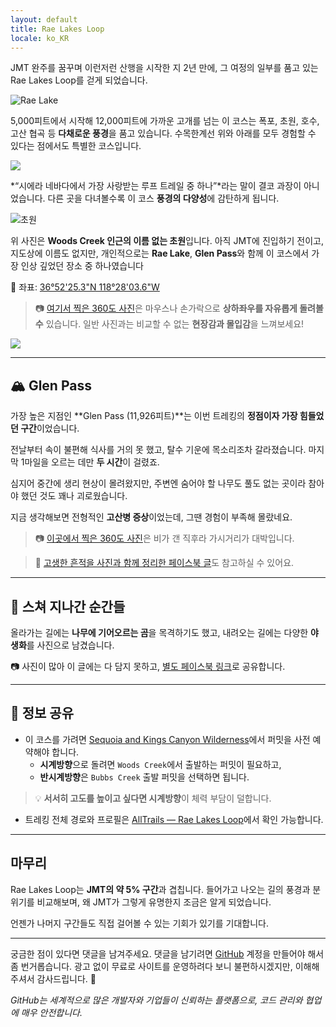 ```yaml
---
layout: default
title: Rae Lakes Loop
locale: ko_KR
---
```


JMT 완주를 꿈꾸며 이런저런 산행을 시작한 지 2년 만에, 그 여정의 일부를 품고 있는 Rae Lakes Loop를 걷게 되었습니다.

![Rae Lake](https://live.staticflickr.com/65535/54833896234_8bf90c7866_z.jpg)

5,000피트에서 시작해 12,000피트에 가까운 고개를 넘는 이 코스는 폭포, 초원, 호수, 고산 협곡 등 **다채로운 풍경**을 품고 있습니다. 수목한계선 위와 아래를 모두 경험할 수 있다는 점에서도 특별한 코스입니다.

![](https://live.staticflickr.com/65535/54833896154_28bd5cb0a9_z.jpg)

*“시에라 네바다에서 가장 사랑받는 루프 트레일 중 하나”*라는 말이 결코 과장이 아니었습니다. 다른 곳을 다녀볼수록 이 코스 **풍경의 다양성**에 감탄하게 됩니다.

![초원](https://live.staticflickr.com/65535/54833896149_4c6e35ccba_z.jpg)

위 사진은 **Woods Creek 인근의 이름 없는 초원**입니다. 아직 JMT에 진입하기 전이고, 지도상에 이름도 없지만, 개인적으로는 **Rae Lake**, **Glen Pass**와 함께 이 코스에서 가장 인상 깊었던 장소 중 하나였습니다

📍 좌표: [36°52'25.3"N 118°28'03.6"W](https://maps.app.goo.gl/BdZy4fbq8JCvFqMr9)

> 📷 [여기서 찍은 360도 사진](https://maps.app.goo.gl/bUxXTENcBbFtK4jx8)은 마우스나 손가락으로 **상하좌우를 자유롭게 돌려볼 수** 있습니다. 일반 사진과는 비교할 수 없는 **현장감과 몰입감**을 느껴보세요!

![](https://live.staticflickr.com/65535/54833913058_b178cf36e5_z.jpg)

---

## 🏔 Glen Pass

가장 높은 지점인 **Glen Pass (11,926피트)**는 이번 트레킹의 **정점이자 가장 힘들었던 구간**이었습니다.

전날부터 속이 불편해 식사를 거의 못 했고, 탈수 기운에 목소리조차 갈라졌습니다. 마지막 1마일을 오르는 데만 **두 시간**이 걸렸죠.  

심지어 중간에 생리 현상이 몰려왔지만, 주변엔 숨어야 할 나무도 풀도 없는 곳이라 참아야 했던 것도 꽤나 괴로웠습니다.

지금 생각해보면 전형적인 **고산병 증상**이었는데, 그땐 경험이 부족해 몰랐네요.

> 📷 [이곳에서 찍은 360도 사진](https://maps.app.goo.gl/s5FcGtFupJg2opqA6)은 비가 갠 직후라 가시거리가 대박입니다.

> 📌 [고생한 흔적을 사진과 함께 정리한 페이스북 글](https://www.facebook.com/junho.ryu.9/posts/pfbid02gTx8H9yxq3GoRER4ucFoHHyZ8Pa3YaiYoecR9MtGKWyCxhTQDK1p5kba7KBpHLmMl)도 참고하실 수 있어요.

---

## 🐻 스쳐 지나간 순간들

올라가는 길에는 **나무에 기어오르는 곰**을 목격하기도 했고, 내려오는 길에는 다양한 **야생화**를 사진으로 남겼습니다.

📷 사진이 많아 이 글에는 다 담지 못하고, [별도 페이스북 링크](https://www.facebook.com/junho.ryu.9/posts/pfbid037FGMNU3q6rN2SA72A5RT22perRqinDKLtH5umGmeohiVq9xnm8qDRDJgLzZH3o2Jl)로 공유합니다.

---

## 📝 정보 공유

- 이 코스를 가려면 [Sequoia and Kings Canyon Wilderness](https://www.recreation.gov/permits/445857)에서 퍼밋을 사전 예약해야 합니다.
  - **시계방향**으로 돌려면 `Woods Creek`에서 출발하는 퍼밋이 필요하고,
  - **반시계방향**은 `Bubbs Creek` 출발 퍼밋을 선택하면 됩니다.

> 💡 **서서히 고도를 높이고 싶다면 시계방향**이 체력 부담이 덜합니다.

- 트레킹 전체 경로와 프로필은 [AllTrails — Rae Lakes Loop](https://www.alltrails.com/trail/us/california/rae-lakes-loop--3)에서 확인 가능합니다.

---

## 마무리

Rae Lakes Loop는 **JMT의 약 5% 구간**과 겹칩니다. 들어가고 나오는 길의 풍경과 분위기를 비교해보며, 왜 JMT가 그렇게 유명한지 조금은 알게 되었습니다.

언젠가 나머지 구간들도 직접 걸어볼 수 있는 기회가 있기를 기대합니다.

---

궁금한 점이 있다면 댓글을 남겨주세요. 댓글을 남기려면 [GitHub](http://github.com) 계정을 만들어야 해서 좀 번거롭습니다. 광고 없이 무료로 사이트를 운영하려다 보니 불편하시겠지만, 이해해 주셔서 감사드립니다. 🙂

*GitHub는 세계적으로 많은 개발자와 기업들이 신뢰하는 플랫폼으로, 코드 관리와 협업에 매우 안전합니다.*
